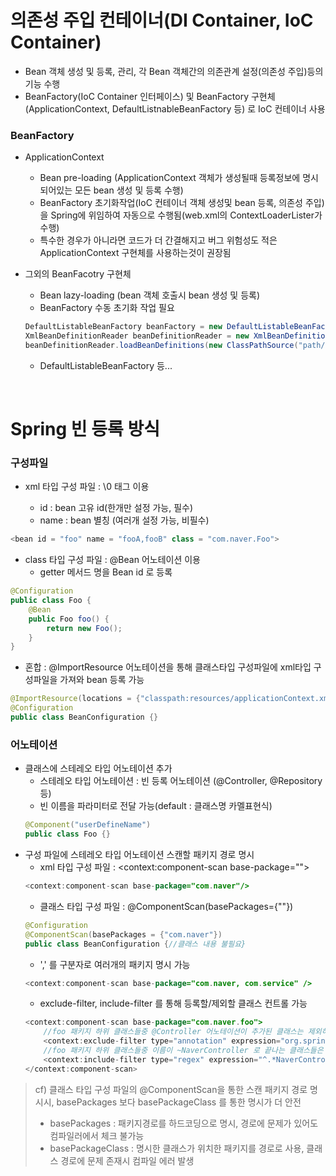 # 의존성 주입 컨테이너(DI Container, IoC Container)
* Bean 객체 생성 및 등록, 관리, 각 Bean 객체간의 의존관계 설정(의존성 주입)등의 기능 수행
* BeanFactory(IoC Container 인터페이스) 및 BeanFactory 구현체(ApplicationContext, DefaultListnableBeanFactory 등) 로 IoC 컨테이너 사용

### BeanFactory
* ApplicationContext
   * Bean pre-loading (ApplicationContext 객체가 생성될때 등록정보에 명시되어있는 모든 bean 생성 및 등록 수행)
   * BeanFactory 초기화작업(IoC 컨테이너 객체 생성및 bean 등록, 의존성 주입) 을 Spring에 위임하여 자동으로 수행됨(web.xml의 ContextLoaderLister가 수행)
   * 특수한 경우가 아니라면 코드가 더 간결해지고 버그 위험성도 적은 ApplicationContext 구현체를 사용하는것이 권장됨
* 그외의 BeanFacotry 구현체
   * Bean lazy-loading (bean 객체 호출시 bean 생성 및 등록)
   * BeanFactory 수동 초기화 작업 필요

	```java
	DefaultListableBeanFactory beanFactory = new DefaultListableBeanFactory();
	XmlBeanDefinitionReader beanDefinitionReader = new XmlBeanDefinitionReader(beanFactory);
	beanDefinitionReader.loadBeanDefinitions(new ClassPathSource("path/to/bean/file.xml"));
	```

   * DefaultListableBeanFactory 등...

<br>

# Spring 빈 등록 방식
### 구성파일
* xml 타입 구성 파일 : \0<bean> 태그 이용
	* id : bean 고유 id(한개만 설정 가능, 필수)
	* name : bean 별칭 (여러개 설정 가능, 비필수)
```java
<bean id = "foo" name = "fooA,fooB" class = "com.naver.Foo">
```
* class 타입 구성 파일 : @Bean 어노테이션 이용
	* getter 메서드 명을 Bean id 로 등록
```java
@Configuration
public class Foo {
	@Bean
    public Foo foo() {
    	return new Foo();
    }
}
```
* 혼합 : @ImportResource 어노테이션을 통해 클래스타입 구성파일에 xml타입 구성파일을 가져와 bean 등록 가능
```java
@ImportResource(locations = {"classpath:resources/applicationContext.xml"})
@Configuration
public class BeanConfiguration {}
```

### 어노테이션
* 클래스에 스테레오 타입 어노테이션 추가
	* 스테레오 타입 어노테이션 : 빈 등록 어노테이션 (@Controller, @Repository 등)
	* 빈 이름을 파라미터로 전달 가능(default : 클래스명 카멜표현식)
	```java
	@Component("userDefineName")
	public class Foo {}
	```
* 구성 파일에 스테레오 타입 어노테이션 스캔할 패키지 경로 명시
	* xml 타입 구성 파일 : \<context:component-scan base-package=""\>	
	```java
	<context:component-scan base-package="com.naver"/>
	```
	* 클래스 타입 구성 파일 : @ComponentScan(basePackages={""})
	```java
	@Configuration
	@ComponentScan(basePackages = {"com.naver"})
	public class BeanConfiguration {//클래스 내용 불필요}
	```
	* ',' 를 구분자로 여러개의 패키지 명시 가능
	```java
	<context:component-scan base-package="com.naver, com.service" />
	```
	* exclude-filter, include-filter 를 통해 등록할/제외할 클래스 컨트롤 가능
	```java
	<context:component-scan base-package="com.naver.foo">
		//foo 패키지 하위 클래스들중 @Controller 어노테이션이 추가된 클래스는 제외하고 bean 등록 
		<context:exclude-filter type="annotation" expression="org.springframework.stereotype.Controller">
		//foo 패키지 하위 클래스들중 이름이 ~NaverController 로 끝나는 클래스들은 bean 으로 등록(@Controller 어노테이션이 추가되어있어도) 
		<context:include-filter type="regex" expression="^.*NaverController$">
	</context:component-scan>
	```

> cf) 클래스 타입 구성 파일의 @ComponentScan을 통한 스캔 패키지 경로 명시시, basePackages 보다 basePackageClass 를 통한 명시가 더 안전
> * basePackages : 패키지경로를 하드코딩으로 명시, 경로에 문제가 있어도 컴파일러에서 체크 불가능
> * basePackageClass : 명시한 클래스가 위치한 패키지를 경로로 사용, 클래스 경로에 문제 존재시 컴파일 에러 발생